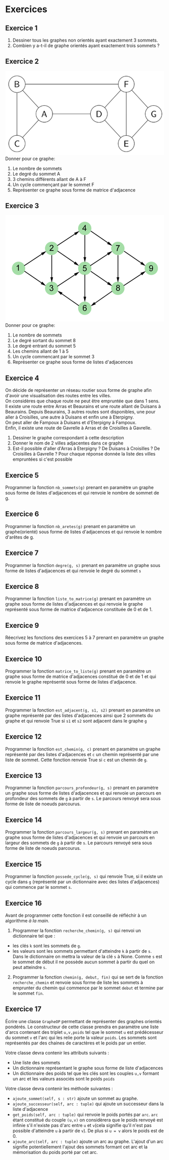 # Exercices  

## Exercice 1  
1. Dessiner tous les graphes non orientés ayant exactement 3 sommets. 
2. Combien y a-t-il de graphe orientés ayant exactement trois sommets ?

## Exercice 2  
![](img/exo_2_graphe_non_oriente.png)
Donner pour ce graphe:  
1. Le nombre de sommets  
2. Le degré du sommet A  
3. 3 chemins différents allant de A à F   
4. Un cycle commençant  par le sommet F  
5. Représenter ce graphe sous forme de matrice d'adjacence  

## Exercice 3  
![](img/exo_3_graphe_oriente.jpg)
Donner pour ce graphe:
1. Le nombre de sommets  
2. Le degré sortant du sommet 8  
3. Le degré entrant du sommet 5
4. Les chemins allant de 1 à 5   
5. Un cycle commencant par le sommet 3  
6. Représenter ce graphe sous forme de listes d'adjacences  

## Exercice 4  
On décide de représenter un réseau routier sous forme de graphe afin d'avoir une visualisation des routes entre les villes.  
On considères que chaque route ne peut être empruntée que dans 1 sens.   
Il existe une route entre Arras et Beaurains et une route allant de Duisans à Beaurains.
Depuis Beaurains, 3 autres routes sont disponibles, une pour aller à Croisilles, une autre à Duisans et enfin une à Eterpigny.  
On peut aller de Fampoux à Duisans et d'Eterpigny à Fampoux.  
Enfin, il existe une route de Gavrelle à Arras et de Croisilles à Gavrelle.  

1. Dessiner le graphe correspondant à cette description  
2. Donner le nom de 2 villes adjacentes dans ce graphe  
3. Est-il possible d'aller d'Arras à Eterpigny ? De Duisans à Croisilles ? De Croisilles à Gavrelle ? Pour chaque réponse donnée la liste des villes empruntées si c'est possible


## Exercice 5
Programmer la fonction `nb_sommets(g)` prenant en paramètre un graphe sous forme de listes d'adjacences et qui renvoie le nombre de sommet de g. 


## Exercice 6
Programmer la fonction `nb_aretes(g)` prenant en paramètre un graphe(orienté) sous forme de listes d'adjacences et qui renvoie le nombre d'arêtes de g. 


## Exercice 7
Programmer la fonction `degre(g, s)` prenant en paramètre un graphe sous forme de listes d'adjacences et qui renvoie le degré du sommet `s`


## Exercice 8
Programmer la fonction `liste_to_matrice(g)` prenant en paramètre un graphe sous forme de listes d'adjacences et qui renvoie le graphe représenté sous forme de matrice d'adjacence constituée de 0 et de 1.


## Exercice 9 
Réecrivez les fonctions des exercices 5 à 7 prenant en paramètre un graphe sous forme de matrice d'adjacences.  

## Exercice 10  
Programmer la fonction `matrice_to_liste(g)` prenant en paramètre un graphe sous forme de matrice d'adjacences constitué de 0 et de 1 et qui renvoie le graphe représenté sous forme de listes d'adjacence.  

## Exercice 11 
Programmer la fonction `est_adjacent(g, s1, s2)` prenant en paramètre un graphe représenté par des listes d'adjacences ainsi que 2 sommets du graphe et qui renvoie True si `s1` et `s2` sont adjacent dans le graphe `g`

## Exercice 12  
Programmer la fonction `est_chemin(g, c)` prenant en paramètre un graphe représenté par des listes d'adjacences et `c` un chemin représenté par une liste de sommet. Cette fonction renvoie True si `c` est un chemin de `g`.   


## Exercice 13 
Programmer la fonction `parcours_profondeur(g, s)` prenant en paramètre un graphe sous forme de listes d'adjacences et qui renvoie un parcours en profondeur des sommets de `g` à partir de `s`. Le parcours renvoyé sera sous forme de liste de noeuds parcourus.

## Exercice 14 
Programmer la fonction `parcours_largeur(g, s)` prenant en paramètre un graphe sous forme de listes d'adjacences et qui renvoie un parcours en largeur des sommets de `g` à partir de `s`. Le parcours renvoyé sera sous forme de liste de noeuds parcourus.  



## Exercice 15  
Programmer la fonction `possede_cycle(g, s)` qui renvoie True, si il existe un cycle dans `g` (représenté par un dictionnaire avec des listes d'adjacences) qui commence par le sommet `s`.  


## Exercice 16  
Avant de programmer cette fonction il est conseillé de réfléchir à un algorithme _à la main_.

1. Programmer la fonction `recherche_chemin(g, s)` qui renvoi un dictionnaire tel que :
- les clés `k` sont les sommets de `g`.
- les valeurs sont les sommets permettant d'atteindre `k` à partir de `s`.  
Dans le dictionnaire on mettra la valeur de la clé `s` à None. Comme `s` est le sommet de début il ne possède aucun sommet à partir du quel on peut atteindre `s`.  


2. Programmer la fonction `chemin(g, debut, fin)` qui se sert de la fonction `recherche_chemin` et renvoie sous forme de liste les sommets à emprunter du chemin qui commence par le sommet `debut` et termine par le sommet `fin`. 


## Exercice 17  

Écrire une classe `GrapheOP` permettant de représenter des graphes orientés pondérés. 
Le constructeur de cette classe prendra en paramètre une liste d'arcs contenant des triplet `u,v,poids` tel que le sommet `u` est prédécesseur du sommet `v` et l'arc qui les relie porte la valeur `poids`. 
Les sommets sont représentés par des chaines de caractères et le poids par un entier. 

Votre classe devra contenir les attributs suivants :
- Une liste des sommets 
- Un dictionnaire représentant le graphe sous forme de liste d'adjacences
- Un dictionnaire des poids tel que les clés sont les couples `u,v` formant un arc et les valeurs associés sont le poids `poids` 

Votre classe devra contenir les méthode suivantes :
- `ajoute_sommet(self, s : str)` ajoute un sommet au graphe. 
- `ajoute_successeur(self, arc : tuple)` qui ajoute un successeur dans la liste d'adjacence
- `get_poids(self, arc : tuple)` qui renvoie le poids portés par `arc`. `arc` étant constitué du couple `(u,v)` on considèrera que le poids renvoyé est infinie s'il n'existe pas d'arc entre `u` et `v`(cela signifie qu'il n'est pas possible d'atteindre `u` à partir de `v`). De plus si `u = v` alors le poids est de 0. 
- `ajoute_arc(self, arc : tuple)` ajoute un arc au graphe. L'ajout d'un arc signifie potentiellement l'ajout des sommets formant cet arc et la mémorisation du poids porté par cet arc.  
 
